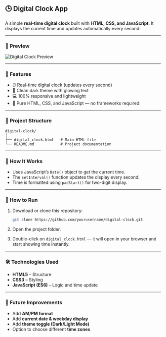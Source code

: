 
## 🕒 Digital Clock App

A simple **real-time digital clock** built with **HTML, CSS, and JavaScript**.
It displays the current time and updates automatically every second.

---

### 📸 **Preview**

![Digital Clock Preview](https://via.placeholder.com/600x300?text=Digital+Clock+Preview)

---

### 🚀 **Features**

* ⏰ Real-time digital clock (updates every second)
* 🌙 Clean dark theme with glowing text
* 💻 100% responsive and lightweight
* 🧩 Pure HTML, CSS, and JavaScript — no frameworks required

---

### 📁 **Project Structure**

```
digital-clock/
│
├── digital_clock.html   # Main HTML file
└── README.md            # Project documentation
```

---

### 🧠 **How It Works**

* Uses JavaScript’s `Date()` object to get the current time.
* The `setInterval()` function updates the display every second.
* Time is formatted using `padStart()` for two-digit display.

---

### 💾 **How to Run**

1. Download or clone this repository:

   ```bash
   git clone https://github.com/yourusername/digital-clock.git
   ```
2. Open the project folder.
3. Double-click on `digital_clock.html` — it will open in your browser and start showing time instantly.

---

### 🛠️ **Technologies Used**

* **HTML5** – Structure
* **CSS3** – Styling
* **JavaScript (ES6)** – Logic and time update

---

### 📅 **Future Improvements**

* Add **AM/PM format**
* Add **current date & weekday display**
* Add **theme toggle (Dark/Light Mode)**
* Option to choose different **time zones**
